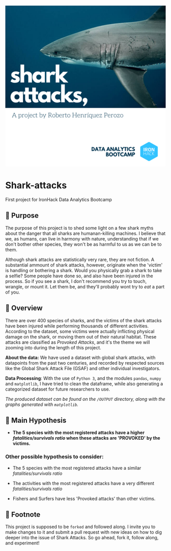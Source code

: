 ![Shark attacks, a project by Roberto Henríquez Perozo. Data Analytics Bootcamp at IronHack](/INPUT/shark-attacks.png)
# Shark-attacks 
  First project for IronHack Data Analytics Bootcamp

## 🦈️ Purpose
  The purpose of this project is to shed some light on a few shark myths about the danger that all sharks are humanan-killing machines. I believe that we, as humans, can live in harmony with nature, understanding that if we don't bother other species, they won't be as harmful to us as we can be to them.

  Although shark attacks are statistically very rare, they are not fiction. A substantial ammount of shark attacks, however, originate when the 'victim' is handling or bothering a shark. 
 Would you physically grab a shark to take a selfie? Some people have done so, and also have been injured in the process. So if you see a shark, I don't recommend you try to touch, wrangle, or mount it. Let them be, and they'll probably wont try to *eat* a part of you.

## 🦈️ Overview
  There are over 400 species of sharks, and the victims of the shark attacks have been injured while performing thousands of different activities. According to the dataset, some victims were actually inflicting physical damage on the shark, or moving them out of their natural habitat. These attacks are classified as *Provoked Attacks*, and it's the theme we will zooming into during the length of this project.

**About the data:** We have used a dataset with global shark attacks, with datapoints from the past two centuries, and recorded by respected sources like the Global Shark Attack File (GSAF) and other individual investigators.

 **Data Processing**: With the use of `Python 3`, and the modules `pandas`, `numpy` and `matplotlib`, I have tried to clean the dataframe, while also generating a categorized dataset for future researchers to use. 

*The produced dataset can be found on the `/OUTPUT` directory, along with the graphs generated with `matplotlib`.*


## 🦈️ Main Hypothesis

- **The 5 species with the most registered attacks have a higher *fatalities/survivals ratio* when these attacks are 'PROVOKED' by the victims.**

### Other possible hypothesis to consider:

- The 5 species with the most registered attacks have a similar *fatalities/survivals ratio*

- The activities with the most registered attacks have a very different *fatalities/survivals ratio* 

- Fishers and Surfers have less 'Provoked attacks' than other victims.



## 🎣️  Footnote
This project is supposed to be `forked` and followed along.  I invite you to make changes to it and submit a pull request with new ideas on how to dig deeper into the issue of Shark Attacks. So go ahead, fork it, follow along, and experiment!